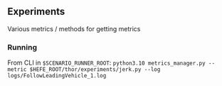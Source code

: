 ## Experiments

Various metrics / methods for getting metrics

### Running

From CLI in `$SCENARIO_RUNNER_ROOT`: `python3.10 metrics_manager.py --metric $HEFE_ROOT/thor/experiments/jerk.py --log logs/FollowLeadingVehicle_1.log` 

